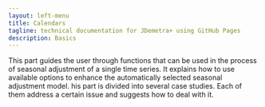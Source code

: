 ```yaml
---
layout: left-menu
title: Calendars
tagline: technical documentation for JDemetra+ using GitHub Pages
description: Basics
---
```


This part guides the user through functions that can be used in the process of seasonal adjustment of a single time series. 
It explains how to use available options to enhance the automatically selected seasonal adjustment model. 
his part is divided into several case studies.
Each of them address a certain issue and suggests how to deal with it. 